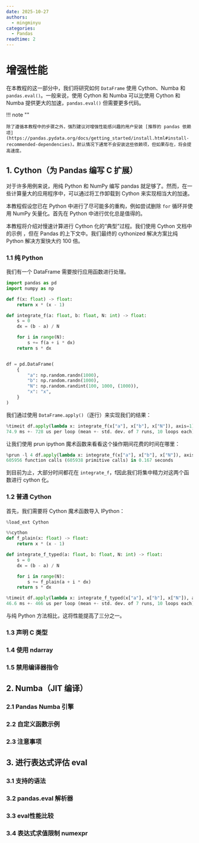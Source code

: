 ```yaml
---
date: 2025-10-27
authors:
  - mingminyu
categories:
  - Pandas
readtime: 2
---
```


# 增强性能

在本教程的这一部分中，我们将研究如何 `DataFrame` 使用 Cython、Numba 和`pandas.eval()`。一般来说，使用 Cython 和 Numba 可以比使用 Cython 和 Numba 提供更大的加速，`pandas.eval()` 但需要更多代码。

!!! note ""

    除了遵循本教程中的步骤之外，强烈建议对增强性能感兴趣的用户安装 [推荐的 pandas 依赖项](https://pandas.pydata.org/docs/getting_started/install.html#install-recommended-dependencies)。默认情况下通常不会安装这些依赖项，但如果存在，将会提高速度。

<!-- more -->

## 1. Cython（为 Pandas 编写 C 扩展）

对于许多用例来说，用纯 Python 和 NumPy 编写 pandas 就足够了。然而，在一些计算量大的应用程序中，可以通过将工作卸载到 Cython 来实现相当大的加速。

本教程假设您已在 Python 中进行了尽可能多的重构，例如尝试删除 `for` 循环并使用 NumPy 矢量化。首先在 Python 中进行优化总是值得的。

本教程将介绍对慢速计算进行 Cython 化的“典型”过程。我们使用 Cython 文档中的示例 ，但在 Pandas 的上下文中。我们最终的 cythonized 解决方案比纯 Python 解决方案快大约 100 倍。

### 1.1 纯 Python

我们有一个 DataFrame 需要按行应用函数进行处理。

```python linenums="1"
import pandas as pd
import numpy as np

def f(x: float) -> float:
    return x * (x - 1)

def integrate_f(a: float, b: float, N: int) -> float:
    s = 0
    dx = (b - a) / N

    for i in range(N):
        s += f(a + i * dx)
    return s * dx


df = pd.DataFrame(
    {
        "a": np.random.randn(1000),
        "b": np.random.randn(1000),
        "N": np.random.randint(100, 1000, (1000)),
        "x": "x",
    }
)
```

我们通过使用 `DataFrame.apply()`（逐行）来实现我们的结果：

```python linenums="1" title="IPython"
%timeit df.apply(lambda x: integrate_f(x["a"], x["b"], x["N"]), axis=1)
74.9 ms +- 728 us per loop (mean +- std. dev. of 7 runs, 10 loops each)
```

让我们使用 prun ipython 魔术函数来看看这个操作期间花费的时间在哪里：

```python linenums="1" title="Linux下运行"
%prun -l 4 df.apply(lambda x: integrate_f(x["a"], x["b"], x["N"]), axis=1)
605956 function calls (605938 primitive calls) in 0.167 seconds
```

到目前为止，大部分时间都花在 `integrate_f`，f因此我们将集中精力对这两个函数进行 cython 化。

### 1.2 普通 Cython

首先，我们需要将 Cython 魔术函数导入 IPython：

```python linenums="1" title="无法编译"
%load_ext Cython

%%cython
def f_plain(x: float) -> float:
    return x * (x - 1)

def integrate_f_typed(a: float, b: float, N: int) -> float:
    s = 0
    dx = (b - a) / N

    for i in range(N):
        s += f_plain(a + i * dx)
    return s * dx

%timeit df.apply(lambda x: integrate_f_typed(x["a"], x["b"], x["N"]), axis=1)
46.6 ms +- 466 us per loop (mean +- std. dev. of 7 runs, 10 loops each)
```

与纯 Python 方法相比，这将性能提高了三分之一。

### 1.3 声明 C 类型

### 1.4 使用 ndarray

### 1.5 禁用编译器指令

## 2. Numba（JIT 编译）

### 2.1 Pandas Numba 引擎

### 2.2 自定义函数示例

### 2.3 注意事项

## 3. 进行表达式评估 eval

### 3.1 支持的语法

### 3.2 pandas.eval 解析器

### 3.3 eval性能比较

### 3.4 表达式求值限制 numexpr

